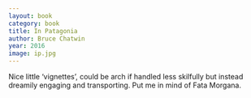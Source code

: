 ```yaml
---
layout: book
category: book
title: In Patagonia
author: Bruce Chatwin
year: 2016
image: ip.jpg
---
```

Nice little ‘vignettes’, could be arch if handled less skilfully but instead dreamily engaging and transporting.  Put me in mind of Fata Morgana.
